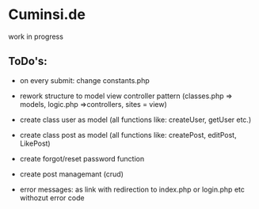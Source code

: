 ﻿# Cuminsi.de

work in progress

## ToDo's:

- on every submit: change constants.php

- rework structure to model view controller pattern (classes.php => models, logic.php =>controllers, sites = view)
- create class user as model (all functions like: createUser, getUser etc.)
- create class post as model (all functions like: createPost, editPost, LikePost)
- create forgot/reset password function
- create post managemant (crud)

- error messages: as link with redirection to index.php or login.php etc withozut error code